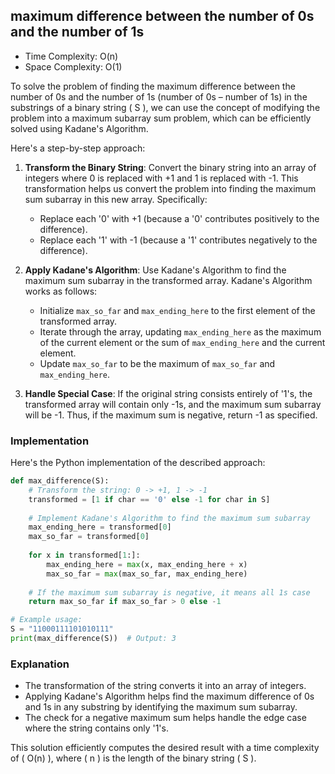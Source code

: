 ## maximum difference between the number of 0s and the number of 1s

- Time Complexity: O(n)
- Space Complexity: O(1)

To solve the problem of finding the maximum difference between the number of 0s and the number of 1s (number of 0s – number of 1s) in the substrings of a binary string \( S \), we can use the concept of modifying the problem into a maximum subarray sum problem, which can be efficiently solved using Kadane's Algorithm.

Here's a step-by-step approach:

1. **Transform the Binary String**: Convert the binary string into an array of integers where 0 is replaced with +1 and 1 is replaced with -1. This transformation helps us convert the problem into finding the maximum sum subarray in this new array. Specifically:
   - Replace each '0' with +1 (because a '0' contributes positively to the difference).
   - Replace each '1' with -1 (because a '1' contributes negatively to the difference).

2. **Apply Kadane's Algorithm**: Use Kadane's Algorithm to find the maximum sum subarray in the transformed array. Kadane's Algorithm works as follows:
   - Initialize `max_so_far` and `max_ending_here` to the first element of the transformed array.
   - Iterate through the array, updating `max_ending_here` as the maximum of the current element or the sum of `max_ending_here` and the current element.
   - Update `max_so_far` to be the maximum of `max_so_far` and `max_ending_here`.

3. **Handle Special Case**: If the original string consists entirely of '1's, the transformed array will contain only -1s, and the maximum sum subarray will be -1. Thus, if the maximum sum is negative, return -1 as specified.

### Implementation

Here's the Python implementation of the described approach:

```python
def max_difference(S):
    # Transform the string: 0 -> +1, 1 -> -1
    transformed = [1 if char == '0' else -1 for char in S]
    
    # Implement Kadane's Algorithm to find the maximum sum subarray
    max_ending_here = transformed[0]
    max_so_far = transformed[0]
    
    for x in transformed[1:]:
        max_ending_here = max(x, max_ending_here + x)
        max_so_far = max(max_so_far, max_ending_here)
    
    # If the maximum sum subarray is negative, it means all 1s case
    return max_so_far if max_so_far > 0 else -1

# Example usage:
S = "11000111101010111"
print(max_difference(S))  # Output: 3
```

### Explanation

- The transformation of the string converts it into an array of integers.
- Applying Kadane's Algorithm helps find the maximum difference of 0s and 1s in any substring by identifying the maximum sum subarray.
- The check for a negative maximum sum helps handle the edge case where the string contains only '1's.

This solution efficiently computes the desired result with a time complexity of \( O(n) \), where \( n \) is the length of the binary string \( S \).